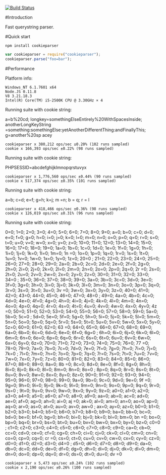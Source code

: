 [![Build Status](https://travis-ci.org/petkaantonov/cookieparser.png?branch=master)](https://travis-ci.org/petkaantonov/cookieparser)

#Introduction

Fast querystring parser.

#Quick start

    npm install cookieparser

```js
var cookieparser = require("cookieparser");
cookieparser.parse("foo=bar");
```

#Performance

Platform info:

    Windows_NT 6.1.7601 x64
    Node.JS 0.11.8
    V8 3.21.18.3
    Intel(R) Core(TM) i5-2500K CPU @ 3.30GHz × 4

Running suite with cookie string:

a=b%20cd; longkey=somethingElseEntirely%20WithSpacesInside; anotherLongKeyString
=something:somethingElse:yetAnotherDifferentThing:andFinallyThis; g=another%20sp
acey

    cookieparser x 380,212 ops/sec ±0.20% (102 runs sampled)
    cookie x 166,393 ops/sec ±0.22% (98 runs sampled)

Running suite with cookie string:

PHPSESSID=abcdefghijklmnopqrstuvyx

    cookieparser x 1,776,560 ops/sec ±0.44% (90 runs sampled)
    cookie x 517,374 ops/sec ±0.35% (101 runs sampled)

Running suite with cookie string:

a=b; c=d; e=f; g=h; k=j; m =n; b = q;   r = l

    cookieparser x 418,466 ops/sec ±0.36% (98 runs sampled)
    cookie x 126,019 ops/sec ±0.31% (96 runs sampled)

Running suite with cookie string:

0=0; 1=0; 2=0; 3=0; 4=0; 5=0; 6=0; 7=0; 8=0; 9=0; a=0; b=0; c=0; d=0; e=0; f=0;
g=0; h=0; i=0; j=0; k=0; l=0; m=0; n=0; o=0; p=0; q=0; r=0; s=0; t=0; u=0; v=0;
w=0; x=0; y=0; z=0; 10=0; 11=0; 12=0; 13=0; 14=0; 15=0; 16=0; 17=0; 18=0; 19=0;
1a=0; 1b=0; 1c=0; 1d=0; 1e=0; 1f=0; 1g=0; 1h=0; 1i=0; 1j=0; 1k=0; 1l=0; 1m=0; 1n
=0; 1o=0; 1p=0; 1q=0; 1r=0; 1s=0; 1t=0; 1u=0; 1v=0; 1w=0; 1x=0; 1y=0; 1z=0; 20=0
; 21=0; 22=0; 23=0; 24=0; 25=0; 26=0; 27=0; 28=0; 29=0; 2a=0; 2b=0; 2c=0; 2d=0;
2e=0; 2f=0; 2g=0; 2h=0; 2i=0; 2j=0; 2k=0; 2l=0; 2m=0; 2n=0; 2o=0; 2p=0; 2q=0; 2r
=0; 2s=0; 2t=0; 2u=0; 2v=0; 2w=0; 2x=0; 2y=0; 2z=0; 30=0; 31=0; 32=0; 33=0; 34=0
; 35=0; 36=0; 37=0; 38=0; 39=0; 3a=0; 3b=0; 3c=0; 3d=0; 3e=0; 3f=0; 3g=0; 3h=0;
3i=0; 3j=0; 3k=0; 3l=0; 3m=0; 3n=0; 3o=0; 3p=0; 3q=0; 3r=0; 3s=0; 3t=0; 3u=0; 3v
=0; 3w=0; 3x=0; 3y=0; 3z=0; 40=0; 41=0; 42=0; 43=0; 44=0; 45=0; 46=0; 47=0; 48=0
; 49=0; 4a=0; 4b=0; 4c=0; 4d=0; 4e=0; 4f=0; 4g=0; 4h=0; 4i=0; 4j=0; 4k=0; 4l=0;
4m=0; 4n=0; 4o=0; 4p=0; 4q=0; 4r=0; 4s=0; 4t=0; 4u=0; 4v=0; 4w=0; 4x=0; 4y=0; 4z
=0; 50=0; 51=0; 52=0; 53=0; 54=0; 55=0; 56=0; 57=0; 58=0; 59=0; 5a=0; 5b=0; 5c=0
; 5d=0; 5e=0; 5f=0; 5g=0; 5h=0; 5i=0; 5j=0; 5k=0; 5l=0; 5m=0; 5n=0; 5o=0; 5p=0;
5q=0; 5r=0; 5s=0; 5t=0; 5u=0; 5v=0; 5w=0; 5x=0; 5y=0; 5z=0; 60=0; 61=0; 62=0; 63
=0; 64=0; 65=0; 66=0; 67=0; 68=0; 69=0; 6a=0; 6b=0; 6c=0; 6d=0; 6e=0; 6f=0; 6g=0
; 6h=0; 6i=0; 6j=0; 6k=0; 6l=0; 6m=0; 6n=0; 6o=0; 6p=0; 6q=0; 6r=0; 6s=0; 6t=0;
6u=0; 6v=0; 6w=0; 6x=0; 6y=0; 6z=0; 70=0; 71=0; 72=0; 73=0; 74=0; 75=0; 76=0; 77
=0; 78=0; 79=0; 7a=0; 7b=0; 7c=0; 7d=0; 7e=0; 7f=0; 7g=0; 7h=0; 7i=0; 7j=0; 7k=0
; 7l=0; 7m=0; 7n=0; 7o=0; 7p=0; 7q=0; 7r=0; 7s=0; 7t=0; 7u=0; 7v=0; 7w=0; 7x=0;
7y=0; 7z=0; 80=0; 81=0; 82=0; 83=0; 84=0; 85=0; 86=0; 87=0; 88=0; 89=0; 8a=0; 8b
=0; 8c=0; 8d=0; 8e=0; 8f=0; 8g=0; 8h=0; 8i=0; 8j=0; 8k=0; 8l=0; 8m=0; 8n=0; 8o=0
; 8p=0; 8q=0; 8r=0; 8s=0; 8t=0; 8u=0; 8v=0; 8w=0; 8x=0; 8y=0; 8z=0; 90=0; 91=0;
92=0; 93=0; 94=0; 95=0; 96=0; 97=0; 98=0; 99=0; 9a=0; 9b=0; 9c=0; 9d=0; 9e=0; 9f
=0; 9g=0; 9h=0; 9i=0; 9j=0; 9k=0; 9l=0; 9m=0; 9n=0; 9o=0; 9p=0; 9q=0; 9r=0; 9s=0
; 9t=0; 9u=0; 9v=0; 9w=0; 9x=0; 9y=0; 9z=0; a0=0; a1=0; a2=0; a3=0; a4=0; a5=0;
a6=0; a7=0; a8=0; a9=0; aa=0; ab=0; ac=0; ad=0; ae=0; af=0; ag=0; ah=0; ai=0; aj
=0; ak=0; al=0; am=0; an=0; ao=0; ap=0; aq=0; ar=0; as=0; at=0; au=0; av=0; aw=0
; ax=0; ay=0; az=0; b0=0; b1=0; b2=0; b3=0; b4=0; b5=0; b6=0; b7=0; b8=0; b9=0;
ba=0; bb=0; bc=0; bd=0; be=0; bf=0; bg=0; bh=0; bi=0; bj=0; bk=0; bl=0; bm=0; bn
=0; bo=0; bp=0; bq=0; br=0; bs=0; bt=0; bu=0; bv=0; bw=0; bx=0; by=0; bz=0; c0=0
; c1=0; c2=0; c3=0; c4=0; c5=0; c6=0; c7=0; c8=0; c9=0; ca=0; cb=0; cc=0; cd=0;
ce=0; cf=0; cg=0; ch=0; ci=0; cj=0; ck=0; cl=0; cm=0; cn=0; co=0; cp=0; cq=0; cr
=0; cs=0; ct=0; cu=0; cv=0; cw=0; cx=0; cy=0; cz=0; d0=0; d1=0; d2=0; d3=0; d4=0
; d5=0; d6=0; d7=0; d8=0; d9=0; da=0; db=0; dc=0; dd=0; de=0; df=0; dg=0; dh=0;
di=0; dj=0; dk=0; dl=0; dm=0; dn=0; do=0; dp=0; dq=0; dr=0; ds=0; dt=0; du=0; dv
=0

    cookieparser x 5,473 ops/sec ±0.24% (102 runs sampled)
    cookie x 2,190 ops/sec ±0.26% (100 runs sampled)

